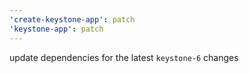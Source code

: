 ```yaml
---
'create-keystone-app': patch
'keystone-app': patch
---
```


update dependencies for the latest `keystone-6` changes

